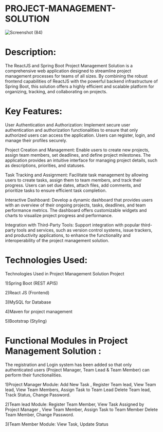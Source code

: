 # PROJECT-MANAGEMENT-SOLUTION
![Screenshot (84)](https://github.com/bhavananaikawadi/PROJECT-MANAGEMENT-SOLUTION/assets/52827860/28fb6f63-d453-4887-a212-ea2e9719188a)
# Description:
The ReactJS and Spring Boot Project Management Solution is a comprehensive web application designed to streamline project management processes for teams of all sizes. By combining the robust frontend capabilities of ReactJS with the powerful backend infrastructure of Spring Boot, this solution offers a highly efficient and scalable platform for organizing, tracking, and collaborating on projects.

# Key Features:
User Authentication and Authorization: Implement secure user authentication and authorization functionalities to ensure that only authorized users can access the application. Users can register, login, and manage their profiles securely.

Project Creation and Management: Enable users to create new projects, assign team members, set deadlines, and define project milestones. The application provides an intuitive interface for managing project details, such as descriptions, priorities, and statuses.

Task Tracking and Assignment: Facilitate task management by allowing users to create tasks, assign them to team members, and track their progress. Users can set due dates, attach files, add comments, and prioritize tasks to ensure efficient task completion.

Interactive Dashboard: Develop a dynamic dashboard that provides users with an overview of their ongoing projects, tasks, deadlines, and team performance metrics. The dashboard offers customizable widgets and charts to visualize project progress and performance.

Integration with Third-Party Tools: Support integration with popular third-party tools and services, such as version control systems, issue trackers, and productivity applications, to enhance the functionality and interoperability of the project management solution.

# Technologies Used:
Technologies Used in Project Management Solution Project

1)Spring Boot (REST APIS)

2)React JS (Frontend)

3)MySQL for Database

4)Maven for project management

5)Bootstrap (Styling)

# Functional Modules in Project Management Solution :
The registration and Login system has been added so that only authenticated users (Project Manager, Team Lead & Team Member) can perform their functionalities.

1)Project Manager Module:
Add New Task , Register Team lead, View Team lead, View Team Members, Assign Task to Team Lead Delete Team lead, Track Status, Change Password.

2)Team lead Module:
Register Team Member, View Task Assigned by Project Manager , View Team Member, Assign Task to Team Member Delete Team Member, Change Password.

3)Team Member Module: View Task, Update Status

